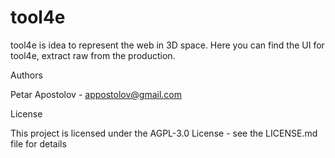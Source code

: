 # tool4e
tool4e is idea to represent the web in 3D space.
Here you can find the UI for tool4e, extract raw from the production.

Authors

Petar Apostolov - appostolov@gmail.com

License

This project is licensed under the AGPL-3.0 License - see the LICENSE.md file for details
